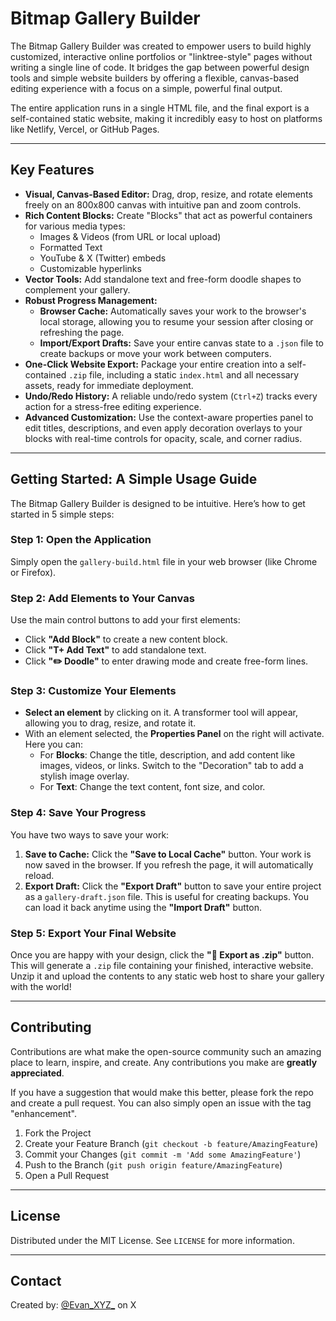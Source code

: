 # Bitmap Gallery Builder

The Bitmap Gallery Builder was created to empower users to build highly customized, interactive online portfolios or "linktree-style" pages without writing a single line of code. It bridges the gap between powerful design tools and simple website builders by offering a flexible, canvas-based editing experience with a focus on a simple, powerful final output.

The entire application runs in a single HTML file, and the final export is a self-contained static website, making it incredibly easy to host on platforms like Netlify, Vercel, or GitHub Pages.

---

## Key Features

* **Visual, Canvas-Based Editor:** Drag, drop, resize, and rotate elements freely on an 800x800 canvas with intuitive pan and zoom controls.
* **Rich Content Blocks:** Create "Blocks" that act as powerful containers for various media types:
    * Images & Videos (from URL or local upload)
    * Formatted Text
    * YouTube & X (Twitter) embeds
    * Customizable hyperlinks
* **Vector Tools:** Add standalone text and free-form doodle shapes to complement your gallery.
* **Robust Progress Management:**
    * **Browser Cache:** Automatically saves your work to the browser's local storage, allowing you to resume your session after closing or refreshing the page.
    * **Import/Export Drafts:** Save your entire canvas state to a `.json` file to create backups or move your work between computers.
* **One-Click Website Export:** Package your entire creation into a self-contained `.zip` file, including a static `index.html` and all necessary assets, ready for immediate deployment.
* **Undo/Redo History:** A reliable undo/redo system (`Ctrl+Z`) tracks every action for a stress-free editing experience.
* **Advanced Customization:** Use the context-aware properties panel to edit titles, descriptions, and even apply decoration overlays to your blocks with real-time controls for opacity, scale, and corner radius.

---

## Getting Started: A Simple Usage Guide

The Bitmap Gallery Builder is designed to be intuitive. Here’s how to get started in 5 simple steps:

### **Step 1: Open the Application**

Simply open the `gallery-build.html` file in your web browser (like Chrome or Firefox).

### **Step 2: Add Elements to Your Canvas**

Use the main control buttons to add your first elements:
* Click **"Add Block"** to create a new content block.
* Click **"T+ Add Text"** to add standalone text.
* Click **"✏️ Doodle"** to enter drawing mode and create free-form lines.

### **Step 3: Customize Your Elements**

* **Select an element** by clicking on it. A transformer tool will appear, allowing you to drag, resize, and rotate it.
* With an element selected, the **Properties Panel** on the right will activate. Here you can:
    * For **Blocks**: Change the title, description, and add content like images, videos, or links. Switch to the "Decoration" tab to add a stylish image overlay.
    * For **Text**: Change the text content, font size, and color.

### **Step 4: Save Your Progress**

You have two ways to save your work:
1.  **Save to Cache:** Click the **"Save to Local Cache"** button. Your work is now saved in the browser. If you refresh the page, it will automatically reload.
2.  **Export Draft:** Click the **"Export Draft"** button to save your entire project as a `gallery-draft.json` file. This is useful for creating backups. You can load it back anytime using the **"Import Draft"** button.

### **Step 5: Export Your Final Website**

Once you are happy with your design, click the **"📁 Export as .zip"** button. This will generate a `.zip` file containing your finished, interactive website. Unzip it and upload the contents to any static web host to share your gallery with the world!

---

## Contributing

Contributions are what make the open-source community such an amazing place to learn, inspire, and create. Any contributions you make are **greatly appreciated**.

If you have a suggestion that would make this better, please fork the repo and create a pull request. You can also simply open an issue with the tag "enhancement".

1.  Fork the Project
2.  Create your Feature Branch (`git checkout -b feature/AmazingFeature`)
3.  Commit your Changes (`git commit -m 'Add some AmazingFeature'`)
4.  Push to the Branch (`git push origin feature/AmazingFeature`)
5.  Open a Pull Request

---

## License

Distributed under the MIT License. See `LICENSE` for more information.

---

## Contact

Created by: [@Evan_XYZ_](https://x.com/Evan_XYZ_) on X
